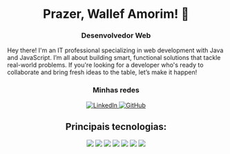 <h1 align="center">Prazer, Wallef Amorim! 👋</h1>

<h3 align="center">Desenvolvedor Web</h3>
<p align="center" >
  
Hey there! I'm an IT professional specializing in web development with Java and JavaScript. I’m all about building smart, functional solutions that tackle real-world problems. If you're looking for a developer who's ready to collaborate and bring fresh ideas to the table, let’s make it happen!

</p>

<h3 align="center" >Minhas redes </h3>

<p align="center">
    <a href="https://www.linkedin.com/in/wallef-franco-a2a18a229/" target="_blank">
        <img src="https://img.shields.io/badge/LinkedIn-0077B5?style=for-the-badge&logo=linkedin&logoColor=white" alt="LinkedIn">
    </a>
    <a href="https://github.com/wvll3f" target="_blank">
        <img src="https://img.shields.io/badge/GitHub-181717?style=for-the-badge&logo=github&logoColor=white" alt="GitHub">
    </a>
</p>

<h2 align="center" >Principais tecnologias:</h2> 

<p align="center" >
    <img src="https://img.shields.io/badge/JavaScript-F7DF1E?style=for-the-badge&logo=javascript&logoColor=black" />
    <img src="https://img.shields.io/badge/react-66dbfb?style=for-the-badge&logo=react&logoColor=white" />
    <img src="https://img.shields.io/badge/Java-ec272c?style=for-the-badge&logo=java&logoColor=white" />
    <img src="https://img.shields.io/badge/Spring-007396?style=for-the-badge&logo=spring&logoColor=white" />
    <img src="https://img.shields.io/badge/mysql-e59208?style=for-the-badge&logo=mysql&logoColor=08668e" />
    <img src="https://img.shields.io/badge/postgresql-396c94?style=for-the-badge&logo=mysql&logoColor=white" />
    <img src="https://img.shields.io/badge/docker-0894e3?style=for-the-badge&logo=docker&logoColor=white" />
</p>

